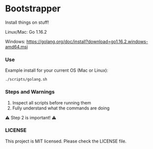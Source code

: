 # Bootstrapper

Install things on stuff!

Linux/Mac: Go 1.16.2

Windows: https://golang.org/doc/install?download=go1.16.2.windows-amd64.msi

### Use

Example install for your current OS (Mac or Linux):

`./scripts/golang.sh`

### Steps and Warnings

1. Inspect all scripts before running them
1. Fully understand what the commands are doing

:warning: Step 2 is important! :warning:

### LICENSE

This project is MIT licensed. Please check the LICENSE file.
